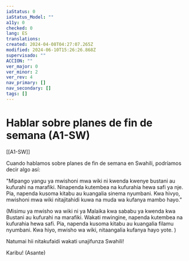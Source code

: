 ```yaml
---
iaStatus: 0
iaStatus_Model: ""
a11y: 0
checked: 0
lang: ES
translations: 
created: 2024-04-08T04:27:07.265Z
modified: 2024-06-10T15:26:26.868Z
supervisado: ""
ACCION: ""
ver_major: 0
ver_minor: 2
ver_rev: 4
nav_primary: []
nav_secondary: []
tags: []
---
```

# Hablar sobre planes de fin de semana (A1-SW)

[[A1-SW]]

Cuando hablamos sobre planes de fin de semana en Swahili, podríamos decir algo así:

"Mipango yangu ya mwishoni mwa wiki ni kwenda kwenye bustani au kufurahi na marafiki. Ninapenda kutembea na kufurahia hewa safi ya nje. Pia, napenda kusoma kitabu au kuangalia sinema nyumbani. Kwa hivyo, mwishoni mwa wiki nitajitahidi kuwa na muda wa kufanya mambo hayo." 

(Misimu ya mwisho wa wiki ni ya Malaika kwa sababu ya kwenda kwa Bustani au kufurahi na marafiki.  Wakati mwingine, napenda kutembea na kufurahia hewa safi.  Pia, napenda kusoma kitabu au kuangalia filamu nyumbani.  Kwa hiyo, mwisho wa wiki, nitaangalia kufanya hayo yote. ) 

Natumai hii nitakufaidi wakati unajifunza Swahili! 

Karibu! (Asante)
